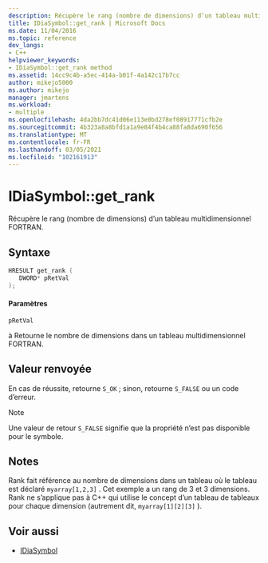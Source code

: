 ```yaml
---
description: Récupère le rang (nombre de dimensions) d’un tableau multidimensionnel FORTRAN.
title: IDiaSymbol::get_rank | Microsoft Docs
ms.date: 11/04/2016
ms.topic: reference
dev_langs:
- C++
helpviewer_keywords:
- IDiaSymbol::get_rank method
ms.assetid: 14cc9c4b-a5ec-414a-b01f-4a142c17b7cc
author: mikejo5000
ms.author: mikejo
manager: jmartens
ms.workload:
- multiple
ms.openlocfilehash: 4da2bb7dc41d06e113e0bd278ef08917771cfb2e
ms.sourcegitcommit: 4b323a8a8bfd1a1a9e84f4b4ca88fa8da690f656
ms.translationtype: MT
ms.contentlocale: fr-FR
ms.lasthandoff: 03/05/2021
ms.locfileid: "102161913"
---
```

# <a name="idiasymbolget_rank"></a>IDiaSymbol::get_rank
Récupère le rang (nombre de dimensions) d’un tableau multidimensionnel FORTRAN.

## <a name="syntax"></a>Syntaxe

```C++
HRESULT get_rank ( 
   DWORD* pRetVal
);
```

#### <a name="parameters"></a>Paramètres
 `pRetVal`

à Retourne le nombre de dimensions dans un tableau multidimensionnel FORTRAN.

## <a name="return-value"></a>Valeur renvoyée
 En cas de réussite, retourne `S_OK` ; sinon, retourne `S_FALSE` ou un code d’erreur.

> [!NOTE]
> Une valeur de retour `S_FALSE` signifie que la propriété n’est pas disponible pour le symbole.

## <a name="remarks"></a>Notes
 Rank fait référence au nombre de dimensions dans un tableau où le tableau est déclaré `myarray[1,2,3]` . Cet exemple a un rang de 3 et 3 dimensions. Rank ne s’applique pas à C++ qui utilise le concept d’un tableau de tableaux pour chaque dimension (autrement dit, `myarray[1][2][3]` ).

## <a name="see-also"></a>Voir aussi
- [IDiaSymbol](../../debugger/debug-interface-access/idiasymbol.md)
